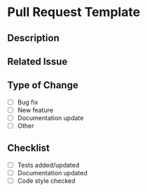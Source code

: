# Pull Request Template

## Description

## Related Issue

## Type of Change
- [ ] Bug fix
- [ ] New feature
- [ ] Documentation update
- [ ] Other

## Checklist
- [ ] Tests added/updated
- [ ] Documentation updated
- [ ] Code style checked

